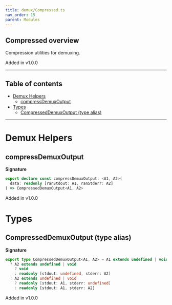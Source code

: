 ```yaml
---
title: demux/Compressed.ts
nav_order: 15
parent: Modules
---
```


## Compressed overview

Compression utilities for demuxing.

Added in v1.0.0

---

<h2 class="text-delta">Table of contents</h2>

- [Demux Helpers](#demux-helpers)
  - [compressDemuxOutput](#compressdemuxoutput)
- [Types](#types)
  - [CompressedDemuxOutput (type alias)](#compresseddemuxoutput-type-alias)

---

# Demux Helpers

## compressDemuxOutput

**Signature**

```ts
export declare const compressDemuxOutput: <A1, A2>(
  data: readonly [ranStdout: A1, ranStderr: A2]
) => CompressedDemuxOutput<A1, A2>
```

Added in v1.0.0

# Types

## CompressedDemuxOutput (type alias)

**Signature**

```ts
export type CompressedDemuxOutput<A1, A2> = A1 extends undefined | void
  ? A2 extends undefined | void
    ? void
    : readonly [stdout: undefined, stderr: A2]
  : A2 extends undefined | void
    ? readonly [stdout: A1, stderr: undefined]
    : readonly [stdout: A1, stderr: A2]
```

Added in v1.0.0
